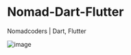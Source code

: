 # Nomad-Dart-Flutter
Nomadcoders | Dart, Flutter

![image](https://github.com/giljihun/Nomad_Dart-Flutter/assets/75918176/8e5201ef-80c4-47e7-b485-c8a0c28f5b42)
